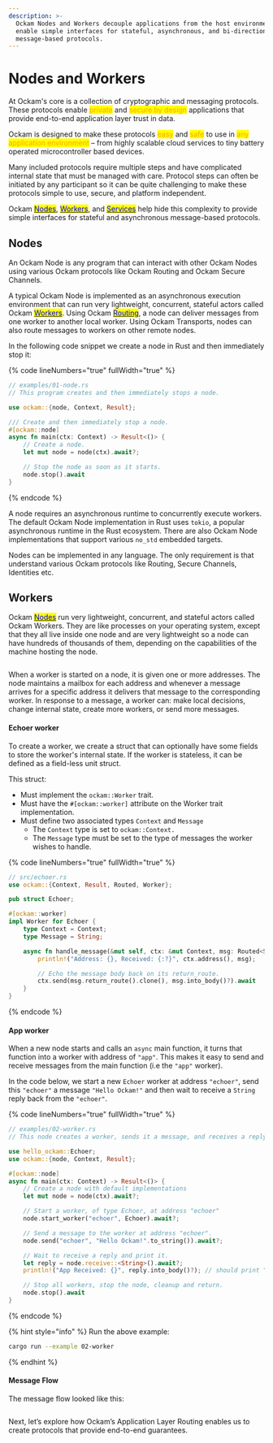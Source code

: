 ```yaml
---
description: >-
  Ockam Nodes and Workers decouple applications from the host environment and
  enable simple interfaces for stateful, asynchronous, and bi-directional
  message-based protocols.
---
```


# Nodes and Workers

At Ockam's core is a collection of cryptographic and messaging protocols. These protocols enable <mark style="color:orange;">private</mark> and <mark style="color:orange;">secure by design</mark> applications that provide end-to-end application layer trust in data.

Ockam is designed to make these protocols <mark style="color:orange;">easy</mark> and <mark style="color:orange;">safe</mark> to use in <mark style="color:orange;">any application environment</mark> – from highly scalable cloud services to tiny battery operated microcontroller based devices.

Many included protocols require multiple steps and have complicated internal state that must be managed with care. Protocol steps can often be initiated by any participant so it can be quite challenging to make these protocols simple to use, secure, and platform independent.

Ockam [<mark style="color:blue;">Nodes</mark>](nodes.md#node), [<mark style="color:blue;">Workers</mark>](nodes.md#worker), and [<mark style="color:blue;">Services</mark>](nodes.md#service) help hide this complexity to provide simple interfaces for stateful and asynchronous message-based protocols.

## Nodes

An Ockam Node is any program that can interact with other Ockam Nodes using various Ockam protocols like Ockam Routing and Ockam Secure Channels.

A typical Ockam Node is implemented as an asynchronous execution environment that can run very lightweight, concurrent, stateful actors called Ockam [<mark style="color:blue;">Workers</mark>](nodes.md#workers). Using Ockam [<mark style="color:blue;">Routing</mark>](broken-reference), a node can deliver messages from one worker to another local worker. Using Ockam Transports, nodes can also route messages to workers on other remote nodes.

In the following code snippet we create a node in Rust and then immediately stop it:

{% code lineNumbers="true" fullWidth="true" %}
```rust
// examples/01-node.rs
// This program creates and then immediately stops a node.

use ockam::{node, Context, Result};

/// Create and then immediately stop a node.
#[ockam::node]
async fn main(ctx: Context) -> Result<()> {
    // Create a node.
    let mut node = node(ctx).await?;

    // Stop the node as soon as it starts.
    node.stop().await
}

```
{% endcode %}

A node requires an asynchronous runtime to concurrently execute workers. The default Ockam Node implementation in Rust uses `tokio`, a popular asynchronous runtime in the Rust ecosystem. There are also Ockam Node implementations that support various `no_std` embedded targets.

Nodes can be implemented in any language. The only requirement is that understand various Ockam protocols like Routing, Secure Channels, Identities etc.

## Workers <a href="#worker" id="worker"></a>

Ockam [<mark style="color:blue;">Nodes</mark>](nodes.md#nodes) run very lightweight, concurrent, and stateful actors called Ockam Workers. They are like processes on your operating system, except that they all live inside one node and are very lightweight so a node can have hundreds of thousands of them, depending on the capabilities of the machine hosting the node.

<img src="../../.gitbook/assets/file.excalidraw (7) (1).svg" alt="" class="gitbook-drawing">

When a worker is started on a node, it is given one or more addresses. The node maintains a mailbox for each address and whenever a message arrives for a specific address it delivers that message to the corresponding worker. In response to a message, a worker can: make local decisions, change internal state, create more workers, or send more messages.

#### **Echoer worker**

To create a worker, we create a struct that can optionally have some fields to store the worker's internal state. If the worker is stateless, it can be defined as a field-less unit struct.

This struct:

* Must implement the `ockam::Worker` trait.
* Must have the `#[ockam::worker]` attribute on the Worker trait implementation.
* Must define two associated types `Context` and `Message`
  * The `Context` type is set to `ockam::Context.`
  * The `Message` type must be set to the type of messages the worker wishes to handle.

{% code lineNumbers="true" fullWidth="true" %}
```rust
// src/echoer.rs
use ockam::{Context, Result, Routed, Worker};

pub struct Echoer;

#[ockam::worker]
impl Worker for Echoer {
    type Context = Context;
    type Message = String;

    async fn handle_message(&mut self, ctx: &mut Context, msg: Routed<String>) -> Result<()> {
        println!("Address: {}, Received: {:?}", ctx.address(), msg);

        // Echo the message body back on its return_route.
        ctx.send(msg.return_route().clone(), msg.into_body()?).await
    }
}

```
{% endcode %}

#### App worker

When a new node starts and calls an `async` main function, it turns that function into a worker with address of `"app"`. This makes it easy to send and receive messages from the main function (i.e the `"app"` worker).

In the code below, we start a new `Echoer` worker at address `"echoer"`, send this `"echoer"` a message `"Hello Ockam!"` and then wait to receive a `String` reply back from the `"echoer"`.

{% code lineNumbers="true" fullWidth="true" %}
```rust
// examples/02-worker.rs
// This node creates a worker, sends it a message, and receives a reply.

use hello_ockam::Echoer;
use ockam::{node, Context, Result};

#[ockam::node]
async fn main(ctx: Context) -> Result<()> {
    // Create a node with default implementations
    let mut node = node(ctx).await?;

    // Start a worker, of type Echoer, at address "echoer"
    node.start_worker("echoer", Echoer).await?;

    // Send a message to the worker at address "echoer".
    node.send("echoer", "Hello Ockam!".to_string()).await?;

    // Wait to receive a reply and print it.
    let reply = node.receive::<String>().await?;
    println!("App Received: {}", reply.into_body()?); // should print "Hello Ockam!"

    // Stop all workers, stop the node, cleanup and return.
    node.stop().await
}

```
{% endcode %}

{% hint style="info" %}
Run the above example:

```sh
cargo run --example 02-worker
```
{% endhint %}

#### Message Flow

The message flow looked like this:

<figure><img src="../../.gitbook/assets/spaces_B6iKP7pf6tEttefAJJtl_uploads_git-blob-11b9e2fb5dead6936895bce7fc88eaa86e30c3ef_simple.001 (2).jpeg" alt=""><figcaption></figcaption></figure>

Next, let’s explore how Ockam’s Application Layer Routing enables us to create protocols that provide end-to-end guarantees.

